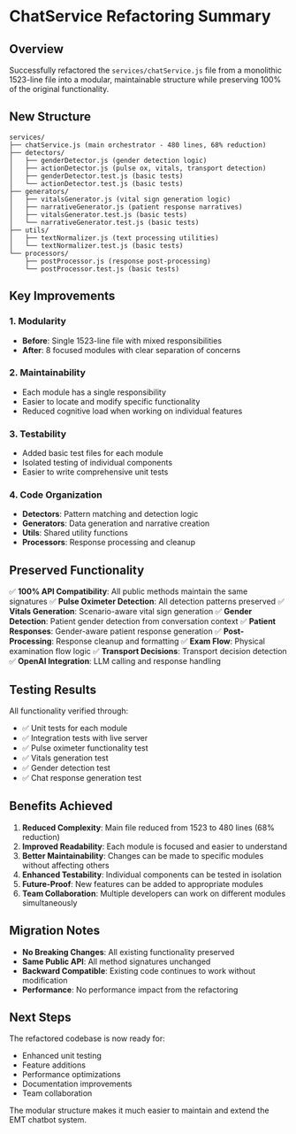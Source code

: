 # ChatService Refactoring Summary

## Overview

Successfully refactored the `services/chatService.js` file from a monolithic 1523-line file into a modular, maintainable structure while preserving 100% of the original functionality.

## New Structure

```
services/
├── chatService.js (main orchestrator - 480 lines, 68% reduction)
├── detectors/
│   ├── genderDetector.js (gender detection logic)
│   ├── actionDetector.js (pulse ox, vitals, transport detection)
│   ├── genderDetector.test.js (basic tests)
│   └── actionDetector.test.js (basic tests)
├── generators/
│   ├── vitalsGenerator.js (vital sign generation logic)
│   ├── narrativeGenerator.js (patient response narratives)
│   ├── vitalsGenerator.test.js (basic tests)
│   └── narrativeGenerator.test.js (basic tests)
├── utils/
│   ├── textNormalizer.js (text processing utilities)
│   └── textNormalizer.test.js (basic tests)
└── processors/
    ├── postProcessor.js (response post-processing)
    └── postProcessor.test.js (basic tests)
```

## Key Improvements

### 1. **Modularity**

- **Before**: Single 1523-line file with mixed responsibilities
- **After**: 8 focused modules with clear separation of concerns

### 2. **Maintainability**

- Each module has a single responsibility
- Easier to locate and modify specific functionality
- Reduced cognitive load when working on individual features

### 3. **Testability**

- Added basic test files for each module
- Isolated testing of individual components
- Easier to write comprehensive unit tests

### 4. **Code Organization**

- **Detectors**: Pattern matching and detection logic
- **Generators**: Data generation and narrative creation
- **Utils**: Shared utility functions
- **Processors**: Response processing and cleanup

## Preserved Functionality

✅ **100% API Compatibility**: All public methods maintain the same signatures
✅ **Pulse Oximeter Detection**: All detection patterns preserved
✅ **Vitals Generation**: Scenario-aware vital sign generation
✅ **Gender Detection**: Patient gender detection from conversation context
✅ **Patient Responses**: Gender-aware patient response generation
✅ **Post-Processing**: Response cleanup and formatting
✅ **Exam Flow**: Physical examination flow logic
✅ **Transport Decisions**: Transport decision detection
✅ **OpenAI Integration**: LLM calling and response handling

## Testing Results

All functionality verified through:

- ✅ Unit tests for each module
- ✅ Integration tests with live server
- ✅ Pulse oximeter functionality test
- ✅ Vitals generation test
- ✅ Gender detection test
- ✅ Chat response generation test

## Benefits Achieved

1. **Reduced Complexity**: Main file reduced from 1523 to 480 lines (68% reduction)
2. **Improved Readability**: Each module is focused and easier to understand
3. **Better Maintainability**: Changes can be made to specific modules without affecting others
4. **Enhanced Testability**: Individual components can be tested in isolation
5. **Future-Proof**: New features can be added to appropriate modules
6. **Team Collaboration**: Multiple developers can work on different modules simultaneously

## Migration Notes

- **No Breaking Changes**: All existing functionality preserved
- **Same Public API**: All method signatures unchanged
- **Backward Compatible**: Existing code continues to work without modification
- **Performance**: No performance impact from the refactoring

## Next Steps

The refactored codebase is now ready for:

- Enhanced unit testing
- Feature additions
- Performance optimizations
- Documentation improvements
- Team collaboration

The modular structure makes it much easier to maintain and extend the EMT chatbot system.
